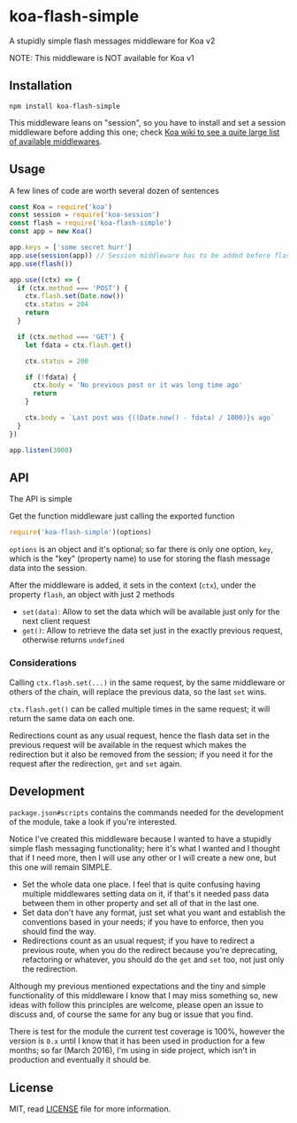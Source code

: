 koa-flash-simple
================

A stupidly simple flash messages middleware for Koa v2

NOTE: This middleware is NOT available for Koa v1

## Installation

`npm install koa-flash-simple`

This middleware leans on "session", so you have to install and set a session middleware before adding this one; check [Koa wiki to see a quite large list of available middlewares](https://github.com/koajs/koa/wiki#middleware).

## Usage

A few lines of code are worth several dozen of sentences

```js
const Koa = require('koa')
const session = require('koa-session')
const flash = require('koa-flash-simple')
const app = new Koa()

app.keys = ['some secret hurr']
app.use(session(app)) // Session middleware has to be added before flash
app.use(flash())

app.use((ctx) => {
  if (ctx.method === 'POST') {
    ctx.flash.set(Date.now())
    ctx.status = 204
    return
  }

  if (ctx.method === 'GET') {
    let fdata = ctx.flash.get()

    ctx.status = 200

    if (!fdata) {
      ctx.body = 'No previous post or it was long time ago'
      return
    }

    ctx.body = `Last post was {((Date.now() - fdata) / 1000)}s ago`
  }
})

app.listen(3000)

```


## API

The API is simple

Get the function middleware just calling the exported function

```js
require('koa-flash-simple')(options)
```

`options` is an object and it's optional; so far there is only one option, `key`, which is the "key" (property name) to use for storing the flash message data into the session.

After the middleware is added, it sets in the context (`ctx`), under the property `flash`, an object with just 2 methods

* `set(data)`: Allow to set the data which will be available just only for the next client request
* `get()`: Allow to retrieve the data set just in the exactly previous request, otherwise returns `undefined`

### Considerations

Calling `ctx.flash.set(...)` in the same request, by the same middleware or others of the chain, will replace the previous data, so the last `set` wins.

`ctx.flash.get()` can be called multiple times in the same request; it will return the same data on each one.

Redirections count as any usual request, hence the flash data set in the previous request will be available in the request which makes the redirection but it also be removed from the session; if you need it for the request after the redirection, `get` and `set` again.


## Development

`package.json#scripts` contains the commands needed for the development of the module, take a look if you're interested.

Notice I've created this middleware because I wanted to have a stupidly simple flash messaging functionality; here it's what I wanted and I thought that if I need more, then I will use any other or I will create a new one, but this one will remain SIMPLE.

* Set the whole data one place. I feel that is quite confusing having multiple middlewares setting data on it, if that's it needed pass data between them in other property and set all of that in the last one.
* Set data don't have any format, just set what you want and establish the conventions based in your needs; if you have to enforce, then you should find the way.
* Redirections count as an usual request; if you have to redirect a previous route, when you do the redirect because you're deprecating, refactoring or whatever, you should do the `get` and `set` too, not just only the redirection.

Although my previous mentioned expectations and the tiny and simple functionality of this middleware I know that I may miss something so, new ideas with follow this principles are welcome, please open an issue to discuss and, of course the same for any bug or issue that you find.

There is test for the module the current test coverage is 100%, however the version is `0.x` until I know that it has been used in production for a few months; so far (March 2016), I'm using in side project, which isn't in production and eventually it should be.

## License

MIT, read [LICENSE](https://github.com/ifraixedes/koa-flash/blob/master/LICENSE) file for more information.
